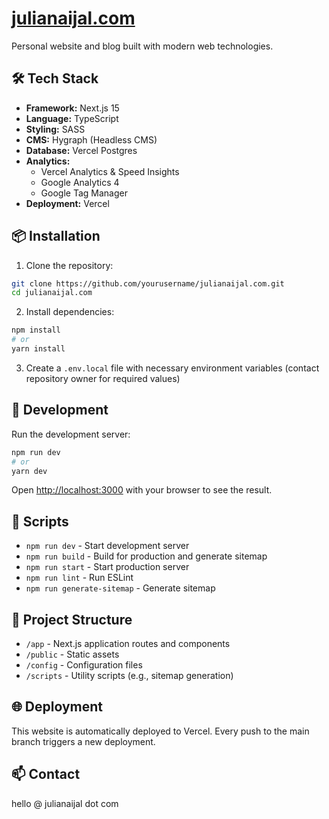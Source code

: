 # [julianaijal.com](https://julianaijal.com/)

Personal website and blog built with modern web technologies.

## 🛠️ Tech Stack

- **Framework:** Next.js 15
- **Language:** TypeScript
- **Styling:** SASS
- **CMS:** Hygraph (Headless CMS)
- **Database:** Vercel Postgres
- **Analytics:** 
  - Vercel Analytics & Speed Insights
  - Google Analytics 4
  - Google Tag Manager
- **Deployment:** Vercel

## 📦 Installation

1. Clone the repository:
```bash
git clone https://github.com/yourusername/julianaijal.com.git
cd julianaijal.com
```

2. Install dependencies:
```bash
npm install
# or
yarn install
```

3. Create a `.env.local` file with necessary environment variables (contact repository owner for required values)

## 🚀 Development

Run the development server:

```bash
npm run dev
# or
yarn dev
```

Open [http://localhost:3000](http://localhost:3000) with your browser to see the result.

## 🔧 Scripts

- `npm run dev` - Start development server
- `npm run build` - Build for production and generate sitemap
- `npm run start` - Start production server
- `npm run lint` - Run ESLint
- `npm run generate-sitemap` - Generate sitemap

## 📝 Project Structure

- `/app` - Next.js application routes and components
- `/public` - Static assets
- `/config` - Configuration files
- `/scripts` - Utility scripts (e.g., sitemap generation)

## 🌐 Deployment

This website is automatically deployed to Vercel. Every push to the main branch triggers a new deployment.

## 📫 Contact

hello @ julianaijal dot com